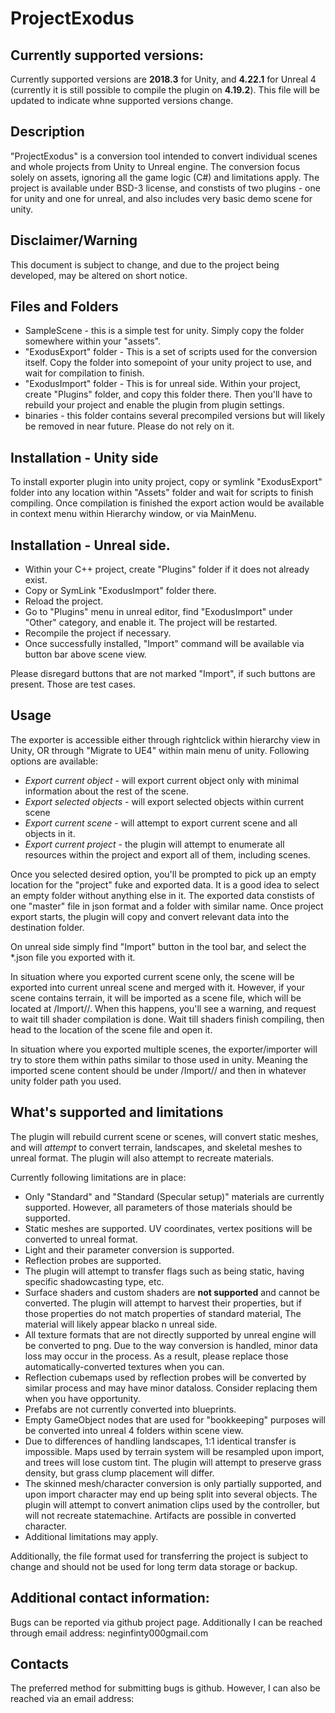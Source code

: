 # ProjectExodus

## Currently supported versions:

Currently supported versions are **2018.3** for Unity, and **4.22.1** for Unreal 4 (currently it is still possible to compile the plugin on **4.19.2**). This file will be updated to indicate whne supported versions change.

## Description

"ProjectExodus" is a conversion tool intended to convert individual scenes and whole projects from Unity to Unreal engine. The conversion focus solely on assets, ignoring all the game logic (C#) and limitations apply. 
The project is available under BSD-3 license, and constists of two plugins - one for unity and one for unreal, and also includes very basic demo scene for unity. 

## Disclaimer/Warning

This document is subject to change, and due to the project being developed, may be altered on short notice.

## Files and Folders

* SampleScene - this is a simple test for unity. Simply copy the folder somewhere within your "assets".
* "ExodusExport" folder - This is a set of scripts used for the conversion itself. Copy the folder into somepoint of your unity project to use, and wait for compilation to finish.
* "ExodusImport" folder - This is for unreal side. Within your project, create "Plugins" folder, and copy this folder there. Then you'll have to rebuild your project and enable the plugin from plugin settings.
* binaries - this folder contains several precompiled versions but will likely be removed in near future. Please do not rely on it.

## Installation - Unity side

To install exporter plugin into unity project, copy or symlink "ExodusExport" folder into any location within "Assets" folder and wait for scripts to finish compiling. Once compilation is finished the export action would be available 
in context menu within Hierarchy window, or via MainMenu.

## Installation - Unreal side.

* Within your C++ project, create "Plugins" folder if it does not already exist.
* Copy or SymLink "ExodusImport" folder there. 
* Reload the project.
* Go to "Plugins" menu in unreal editor, find "ExodusImport" under "Other" category, and enable it. The project will be restarted.
* Recompile the project if necessary.
* Once successfully installed, "Import" command will be available via button bar above scene view.

Please disregard buttons that are not marked "Import", if such buttons are present. Those are test cases.

## Usage

The exporter is accessible either through rightclick within hierarchy view in Unity, OR through "Migrate to UE4" within main menu of unity.
Following options are available:

* *Export current object* - will export current object only with minimal information about the rest of the scene.
* *Export selected objects* - will export selected objects within current scene
* *Export current scene* - will attempt to export current scene and all objects in it.
* *Export current project* - the plugin will attempt to enumerate all resources within the project and export all of them, including scenes.

Once you selected desired option, you'll be prompted to pick up an empty location for the "project" fuke and exported data. It is a good idea to select an empty folder without anything else in it.
The exported data constists of one "master" file in json format and a folder with similar name. Once project export starts, the plugin will copy and convert relevant data into the destination folder.

On unreal side simply find "Import" button in the tool bar, and select the \*.json file you exported with it. 

In situation where you exported current scene only, the scene will be exported into current unreal scene and merged with it.
However, if your scene contains terrain, it will be imported as a scene file, which will be located at /Import/<UnityProjectName>/<SceneName>.
When this happens, you'll see a warning, and request to wait till shader compilation is done. Wait till shaders finish compiling, then head to the location of the scene file and open it.

In situation where you exported multiple scenes, the exporter/importer will try to store them within paths similar to those used in unity. Meaning the imported scene content should be under /Import/<UnityPorjectName>/
and then in whatever unity folder path you used.

## What's supported and limitations

The plugin will rebuild current scene or scenes, will convert static meshes, and will *attempt* to convert terrain, landscapes, and skeletal meshes to unreal format. The plugin will also attempt to recreate materials.

Currently following limitations are in place:

* Only "Standard" and "Standard (Specular setup)" materials are currently supported. However, all parameters of those materials should be supported.
* Static meshes are supported. UV coordinates, vertex positions will be converted to unreal format.
* Light and their parameter conversion is supported.
* Reflection probes are supported.
* The plugin will attempt to transfer flags such as being static, having specific shadowcasting type, etc.
* Surface shaders and custom shaders are **not supported** and cannot be converted. The plugin will attempt to harvest their properties, but if those properties do not match properties of standard material, The material will likely appear blacko n unreal side.
* All texture formats that are not directly supported by unreal engine will be converted to png. Due to the way conversion is handled, minor data loss may occur in the process. As a result, please replace those automatically-converted textures when you can.
* Reflection cubemaps used by reflection probes will be converted by similar process and may have minor dataloss. Consider replacing them when you have opportunity.
* Prefabs are not currently converted into blueprints.
* Empty GameObject nodes that are used for "bookkeeping" purposes will be converted into unreal 4 folders within scene view.
* Due to differences of handling landscapes, 1:1 identical transfer is impossible. Maps used by terrain system will be resampled upon import, and trees will lose custom tint. The plugin will attempt to preserve grass density, but grass clump placement will differ.
* The skinned mesh/character conversion is only partially supported, and upon import character may end up being split into several objects. The plugin will attempt to convert animation clips used by the controller, but will not recreate statemachine. Artifacts are possible in converted character.
* Additional limitations may apply.

Additionally, the file format used for transferring the project is subject to change and should not be used for long term data storage or backup. 

## Additional contact information:

Bugs can be reported via github project page.
Additionally I can be reached through email address: neginfinty000<at>gmail.com

## Contacts

The preferred method for submitting bugs is github. However, I can also be reached via an email address: